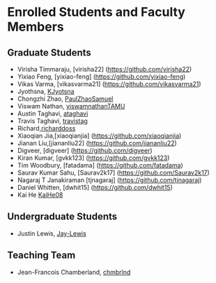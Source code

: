 # Enrolled Students and Faculty Members


## Graduate Students
* Virisha Timmaraju, [virisha22] (https://github.com/virisha22)
* Yixiao Feng, [yixiao-feng] (https://github.com/yixiao-feng)
* Vikas Varma, [vikasvarma21] (https://github.com/vikasvarma21)
* Jyothsna, [KJyotsna](https://github.com/KJyotsna)
* Chongzhi Zhao, [PaulZhaoSamuel](https://github.com/PaulZhaoSamuel)
* Viswam Nathan, [viswamnathanTAMU](https://github.com/viswamnathanTAMU)
* Austin Taghavi, [ataghavi](https://github.com/ATaghavi)
* Travis Taghavi, [travistag](https://github.com/travistag)
* Richard,[richarddoss](https://github.com/richarddoss)
* Xiaoqian Jia,[xiaoqianjia] (https://github.com/xiaoqianjia)
* Jianan Liu,[jiananliu22] (https://github.com/jiananliu22)
* Digveer, [digveer] (https://github.com/digveer)
* Kiran Kumar, [gvkk123] (https://github.com/gvkk123)
* Tim Woodbury, [fatadama] (https://github.com/fatadama)
* Saurav Kumar Sahu, [Saurav2k17] (https://github.com/Saurav2k17)
* Nagaraj T Janakiraman [tjnagaraj] (https://github.com/tjnagaraj)
* Daniel Whitten, [dwhit15] (https://github.com/dwhit15)
* Kai He [KaiHe08](https://github.com/KaiHe08)

## Undergraduate Students
* Justin Lewis, [Jay-Lewis](https://github.com/Jay-Lewis)

## Teaching Team

* Jean-Francois Chamberland, [chmbrlnd](https://github.com/chmbrlnd)
